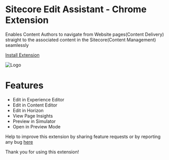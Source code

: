 # Sitecore Edit Assistant - Chrome Extension
Enables Content Authors to navigate from Website pages(Content Delivery) straight to the associated content in the Sitecore(Content Management) seamlessly

[Install Extension](https://chrome.google.com/webstore/detail/sitecore-edit-assitant/emkolbomldfncgblndogaokbbkfibbpb?hl=en)

![Logo](SitecoreEditAssistant.gif)

# Features
* Edit in Experience Editor
* Edit in Content Editor
* Edit in Horizon
* View Page Insights
* Preview in Simulator
* Open in Preview Mode

Help to improve this extension by sharing feature requests or by reporting any bug [here](https://github.com/SubbuRamanathan/sitecore-edit-assistant/issues)

Thank you for using this extension!
